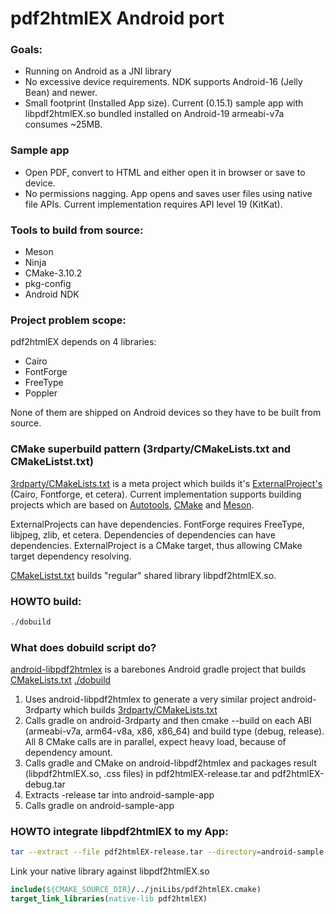 # pdf2htmlEX Android port
### Goals:
* Running on Android as a JNI library
* No excessive device requirements. NDK supports Android-16 (Jelly Bean) and newer. 
* Small footprint (Installed App size). Current (0.15.1) sample app with libpdf2htmlEX.so bundled installed on Android-19 armeabi-v7a consumes ~25MB.

### Sample app
* Open PDF, convert to HTML and either open it in browser or save to device.
* No permissions nagging. App opens and saves user files using native file APIs. Current implementation requires API level 19 (KitKat).

### Tools to build from source:
* Meson
* Ninja
* CMake-3.10.2
* pkg-config
* Android NDK

### Project problem scope:
pdf2htmlEX depends on 4 libraries:
* Cairo
* FontForge
* FreeType
* Poppler

None of them are shipped on Android devices so they have to be built from source.

### CMake superbuild pattern (3rdparty/CMakeLists.txt and CMakeListst.txt)
[3rdparty/CMakeLists.txt](3rdparty/CMakeLists.txt) is a meta project which builds it's [ExternalProject's](https://cmake.org/cmake/help/latest/module/ExternalProject.html) (Cairo, Fontforge, et cetera). Current implementation supports building projects which are based on [Autotools](3rdparty/EPAutotools.cmake), [CMake](3rdparty/EPCMake.cmake) and [Meson](3rdparty/EPMeson.cmake).

ExternalProjects can have dependencies. FontForge requires FreeType, libjpeg, zlib, et cetera. Dependencies of dependencies can have dependencies. ExternalProject is a CMake target, thus allowing CMake target dependency resolving.

[CMakeListst.txt](CMakeListst.txt) builds "regular" shared library libpdf2htmlEX.so.

### HOWTO build:
```sh
./dobuild
```

### What does dobuild script do?
[android-libpdf2htmlex](android-libpdf2htmlex) is a barebones Android gradle project that builds [CMakeLists.txt](CMakeLists.txt)
[./dobuild](dobuild)
1) Uses android-libpdf2htmlex to generate a very similar project android-3rdparty which builds [3rdparty/CMakeLists.txt](3rdparty/CMakeLists.txt)
2) Calls gradle on android-3rdparty and then cmake --build on each ABI (armeabi-v7a, arm64-v8a, x86, x86_64) and build type (debug, release). All 8 CMake calls are in parallel, expect heavy load, because of dependency amount.
3) Calls gradle and CMake on android-libpdf2htmlex and packages result (libpdf2htmlEX.so, .css files) in pdf2htmlEX-release.tar and pdf2htmlEX-debug.tar
4) Extracts -release tar into android-sample-app
5) Calls gradle on android-sample-app

### HOWTO integrate libpdf2htmlEX to my App:

```sh
tar --extract --file pdf2htmlEX-release.tar --directory=android-sample-app/app/src/main jniLibs assets
```
Link your native library against libpdf2htmlEX.so
```CMake
include(${CMAKE_SOURCE_DIR}/../jniLibs/pdf2htmlEX.cmake)
target_link_libraries(native-lib pdf2htmlEX)
```

